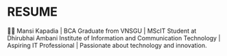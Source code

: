 # RESUME
👩‍💻 Mansi Kapadia | BCA Graduate from VNSGU | MScIT Student at Dhirubhai Ambani Institute of Information and Communication Technology | Aspiring IT Professional | Passionate about technology and innovation.
